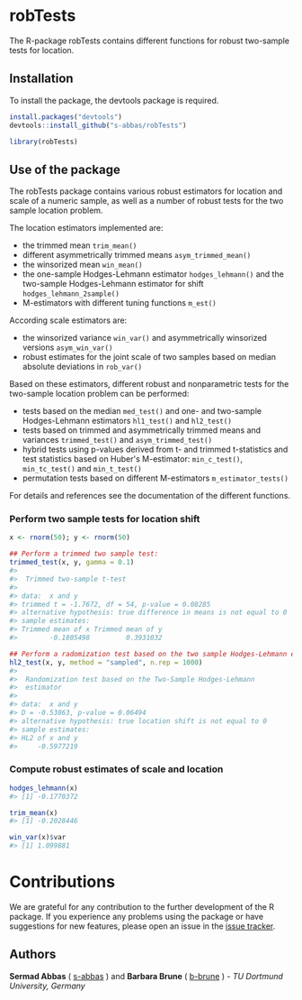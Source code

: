 
robTests
========

The R-package robTests contains different functions for robust two-sample tests for location.

Installation
------------

To install the package, the devtools package is required.

``` r
install.packages("devtools")
devtools::install_github("s-abbas/robTests")

library(robTests)
```

Use of the package
------------------

The robTests package contains various robust estimators for location and scale of a numeric sample, as well as a number of robust tests for the two sample location problem.

The location estimators implemented are:

-   the trimmed mean <code>trim\_mean()</code>
-   different asymmetrically trimmed means <code>asym\_trimmed\_mean()</code>
-   the winsorized mean <code>win\_mean()</code>
-   the one-sample Hodges-Lehmann estimator <code>hodges\_lehmann()</code> and the two-sample Hodges-Lehmann estimator for shift <code>hodges\_lehmann\_2sample()</code>
-   M-estimators with different tuning functions <code>m\_est()</code>

According scale estimators are:

-   the winsorized variance <code>win\_var()</code> and asymmetrically winsorized versions <code>asym\_win\_var()</code>
-   robust estimates for the joint scale of two samples based on median absolute deviations in <code>rob\_var()</code>

Based on these estimators, different robust and nonparametric tests for the two-sample location problem can be performed:

-   tests based on the median <code>med\_test()</code> and one- and two-sample Hodges-Lehmann estimators <code>hl1\_test()</code> and <code>hl2\_test()</code>
-   tests based on trimmed and asymmetrically trimmed means and variances <code>trimmed\_test()</code> and <code>asym\_trimmed\_test()</code>
-   hybrid tests using p-values derived from t- and trimmed t-statistics and test statistics based on Huber's M-estimator: <code>min\_c\_test()</code>, <code>min\_tc\_test()</code> and <code>min\_t\_test()</code>
-   permutation tests based on different M-estimators <code>m\_estimator\_tests()</code>

For details and references see the documentation of the different functions.

### Perform two sample tests for location shift

``` r
x <- rnorm(50); y <- rnorm(50)

## Perform a trimmed two sample test:
trimmed_test(x, y, gamma = 0.1)
#> 
#>  Trimmed two-sample t-test
#> 
#> data:  x and y
#> trimmed t = -1.7672, df = 54, p-value = 0.08285
#> alternative hypothesis: true difference in means is not equal to 0
#> sample estimates:
#> Trimmed mean of x Trimmed mean of y 
#>        -0.1805498         0.3931032

## Perform a radomization test based on the two sample Hodges-Lehmann estimator
hl2_test(x, y, method = "sampled", n.rep = 1000)
#> 
#>  Randomization test based on the Two-Sample Hodges-Lehmann
#>  estimator
#> 
#> data:  x and y
#> D = -0.53863, p-value = 0.06494
#> alternative hypothesis: true location shift is not equal to 0
#> sample estimates:
#> HL2 of x and y 
#>     -0.5977219
```

### Compute robust estimates of scale and location

``` r
hodges_lehmann(x)
#> [1] -0.1770372

trim_mean(x)
#> [1] -0.2028446

win_var(x)$var
#> [1] 1.099881
```

# Contributions

We are grateful for any contribution to the further development of the R package. If you experience any problems using the package or have suggestions for new features, please open an issue in the [issue tracker](https://github.com/s-abbas/robTests/issues). 

Authors
-------

**Sermad Abbas** ( [s-abbas](https://github.com/s-abbas) ) and **Barbara Brune** ( [b-brune](https://github.com/b-brune) ) - *TU Dortmund University, Germany*
